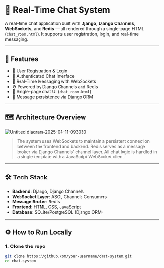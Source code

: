 # 💬 Real-Time Chat System

A real-time chat application built with **Django**, **Django Channels**, **WebSockets**, and **Redis** — all rendered through a single-page HTML (`chat_room.html`). It supports user registration, login, and real-time messaging.

---

## 🚀 Features

- 🔐 User Registration & Login
- 🧠 Authenticated Chat Interface
- 💬 Real-Time Messaging with WebSockets
- ⚙️ Powered by Django Channels and Redis
- 🧩 Single-page chat UI (`chat_room.html`)
- 💾 Message persistence via Django ORM

---

## 🗺️ Architecture Overview


![Untitled diagram-2025-04-11-093030](https://github.com/user-attachments/assets/8e255f10-29fa-4a62-b9e4-b6c4ef6659e5)


> The system uses WebSockets to maintain a persistent connection between the frontend and backend. Redis serves as a message broker via Django Channels' channel layer. All chat logic is handled in a single template with a JavaScript WebSocket client.

---

## 🛠️ Tech Stack

- **Backend**: Django, Django Channels
- **WebSocket Layer**: ASGI, Channels Consumers
- **Message Broker**: Redis
- **Frontend**: HTML, CSS, JavaScript
- **Database**: SQLite/PostgreSQL (Django ORM)

---

## ⚙️ How to Run Locally

### 1. Clone the repo

```bash
git clone https://github.com/your-username/chat-system.git
cd chat-system
